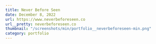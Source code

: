 ```yaml
---
title: Never Before Seen
date: December 8, 2022
url: https://www.neverbeforeseen.co
url__pretty: neverbeforeseen.co
thumbnail: "/screenshots/min/portfolio__neverbeforeseen-min.png"
category: portfolio
---
```

